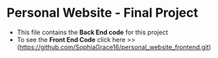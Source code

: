 # Personal Website - Final Project
* This file contains the <b>Back End code</b> for this project
* To see the <b>Front End Code</b> click here >> (https://github.com/SophiaGrace16/personal_website_frontend.git)
